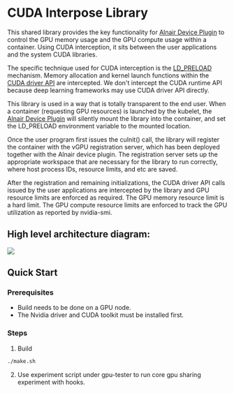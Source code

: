 # CUDA Interpose Library
This shared library provides the key functionality for [Alnair Device Plugin](https://github.com/CentaurusInfra/alnair/tree/main/alnair-device-plugin) to control the GPU memory usage and the GPU compute usage within a container. Using CUDA interception, it sits between the user applications and the system CUDA libraries. 

The specific technique used for CUDA interception is the [LD_PRELOAD](https://osterlund.xyz/posts/2018-03-12-interceptiong-functions-c.html) mechanism. Memory allocation and kernel launch functions within the [CUDA driver API](https://docs.nvidia.com/cuda/cuda-driver-api/index.html) are intercepted. We don't intercept the CUDA runtime API because deep learning frameworks may use CUDA driver API directly.

This library is used in a way that is totally transparent to the end user. When a container (requesting GPU resources) is launched by the kubelet, the [Alnair Device Plugin](https://github.com/CentaurusInfra/alnair/tree/main/alnair-device-plugin) will silently mount the library into the container, and set the LD_PRELOAD environment variable to the mounted location. 

Once the user program first issues the cuInit() call, the library will register the container with the vGPU registration server, which has been deployed together with the Alnair device plugin. The registration server sets up the 
appropriate workspace that are necessary for the library to run correctly, where host process IDs, resource limits, and etc are saved.

After the registration and remaining initializations, the CUDA driver API calls issued by the user applications are intercepted by the library and GPU resource limits are enforced as required. The GPU memory resource limit is a hard limit. The GPU compute resource limits are enforced to track the GPU utilization as reported by nvidia-smi. 

## High level architecture diagram:
<img src="https://github.com/CentaurusInfra/alnair/blob/main/alnair-device-plugin/docs/images/alnair-device-plugin.jpg?raw=true">

## Quick Start

### Prerequisites
* Build needs to be done on a GPU node.
* The Nvidia driver and CUDA toolkit must be installed first.

### Steps

1. Build
```bash
./make.sh
```

2. Use experiment script under gpu-tester to run core gpu sharing experiment with hooks.

